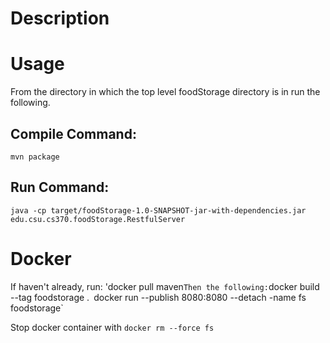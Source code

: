 # Description
# Usage
From the directory in which the top level foodStorage directory is in run the following.
## Compile Command:
`mvn package`
## Run Command:
`java -cp target/foodStorage-1.0-SNAPSHOT-jar-with-dependencies.jar edu.csu.cs370.foodStorage.RestfulServer`
# Docker
If haven't already, run: 'docker pull maven`
Then the following:
`docker build --tag foodstorage .`
`docker run --publish 8080:8080 --detach -name fs foodstorage`

Stop docker container with `docker rm --force fs`
